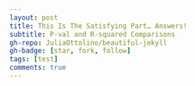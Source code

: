 ```yaml
---
layout: post
title: This Is The Satisfying Part… Answers!
subtitle: P-val and R-squared Comparisons 
gh-repo: JuliaOttolino/beautiful-jekyll
gh-badge: [star, fork, follow]
tags: [test]
comments: true
---
```



